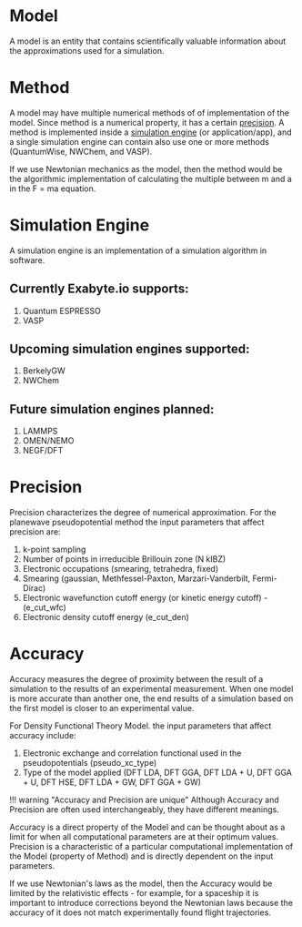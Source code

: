 <!-- TODO by MH -->

# Model
A model is an entity that contains scientifically valuable information about the approximations used for a simulation.

# Method
A model may have multiple numerical methods of of implementation of the model.  Since method is a numerical property, it has a certain [precision](#precision).  A method is implemented inside a [simulation engine](#simulation-engine) (or application/app), and a single simulation engine can contain also use one or more methods (QuantumWise, NWChem, and VASP).

If we use Newtonian mechanics as the model, then the method would be the algorithmic implementation of calculating the multiple between m and a in the F = ma equation.

# Simulation Engine
A simulation engine is an implementation of a simulation algorithm in software.
## Currently Exabyte.io supports:
1. Quantum ESPRESSO
2. VASP
## Upcoming simulation engines supported:
1. BerkelyGW
2. NWChem
## Future simulation engines planned:
1. LAMMPS
2. OMEN/NEMO
3. NEGF/DFT

# Precision
Precision characterizes the degree of numerical approximation.  For the planewave pseudopotential method the input parameters that affect precision are:

1. k-point sampling
2. Number of points in irreducible Brillouin zone (N kIBZ)
3. Electronic occupations (smearing, tetrahedra, fixed)
4. Smearing (gaussian, Methfessel-Paxton, Marzari-Vanderbilt, Fermi-Dirac)
5. Electronic wavefunction cutoff energy (or kinetic energy cutoff) - (e_cut_wfc)
6. Electronic density cutoff energy (e_cut_den)

# Accuracy
Accuracy measures  the degree of proximity between the result of a simulation to the results of an experimental measurement. When one model is more accurate than another one, the end results of a simulation based on the first model is closer to an experimental value.

For Density Functional Theory Model. the input parameters that affect accuracy include:

1. Electronic exchange and correlation functional used in the pseudopotentials (pseudo_xc_type)
2. Type of the model applied (DFT LDA, DFT GGA, DFT LDA + U, DFT GGA + U, DFT HSE, DFT LDA + GW, DFT GGA + GW)

!!! warning "Accuracy and Precision are unique"
    Although Accuracy and Precision are often used interchangeably, they have different meanings.

Accuracy is a direct property of the Model and can be thought about as a limit for when all computational parameters are at their optimum values.
Precision is a characteristic of a particular computational implementation of the Model (property of Method) and is directly dependent on the input parameters.

If we use Newtonian's laws as the model, then the Accuracy would be limited by the relativistic effects - for example, for a spaceship it is important to introduce corrections beyond the Newtonian laws because the accuracy of it does not match experimentally found flight trajectories.
